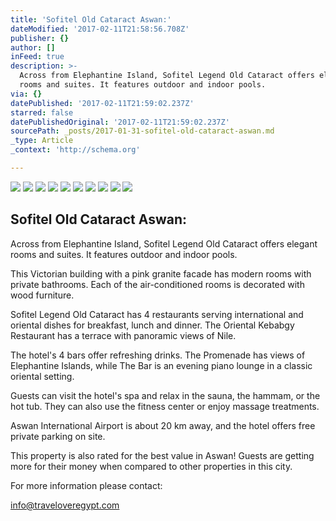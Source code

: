 ```yaml
---
title: 'Sofitel Old Cataract Aswan:'
dateModified: '2017-02-11T21:58:56.708Z'
publisher: {}
author: []
inFeed: true
description: >-
  Across from Elephantine Island, Sofitel Legend Old Cataract offers elegant
  rooms and suites. It features outdoor and indoor pools.
via: {}
datePublished: '2017-02-11T21:59:02.237Z'
starred: false
datePublishedOriginal: '2017-02-11T21:59:02.237Z'
sourcePath: _posts/2017-01-31-sofitel-old-cataract-aswan.md
_type: Article
_context: 'http://schema.org'

---
```

![](https://the-grid-user-content.s3-us-west-2.amazonaws.com/c3f4c9ef-e4bc-4533-9551-469f58843913.jpg)
![](https://the-grid-user-content.s3-us-west-2.amazonaws.com/2478ff47-b45b-45cd-a86c-8e439fcf9fb6.jpg)
![](https://the-grid-user-content.s3-us-west-2.amazonaws.com/4927af79-cd0e-45f7-bd2a-176121a13c36.jpg)
![](https://the-grid-user-content.s3-us-west-2.amazonaws.com/4909888c-ad59-484a-b84d-6748a1469d9d.jpg)
![](https://the-grid-user-content.s3-us-west-2.amazonaws.com/1d12e765-9f60-479b-8aa9-245f1efc9645.jpg)
![](https://the-grid-user-content.s3-us-west-2.amazonaws.com/da58a834-46e6-48e2-b02c-398b6f1a11c1.jpg)
![](https://the-grid-user-content.s3-us-west-2.amazonaws.com/923dba9c-133c-441e-a8b0-39204f92f8c2.jpg)
![](https://the-grid-user-content.s3-us-west-2.amazonaws.com/bce12da7-2374-431c-ab18-97153c38f5e9.jpg)
![](https://the-grid-user-content.s3-us-west-2.amazonaws.com/72733385-9166-4e77-851f-c85797144241.jpg)
![](https://the-grid-user-content.s3-us-west-2.amazonaws.com/a7ca4ca1-a22a-4f30-a2a0-fc5697673671.jpg)

## Sofitel Old Cataract Aswan:

Across from Elephantine Island, Sofitel Legend Old Cataract offers elegant rooms and suites. It features outdoor and indoor pools.

This Victorian building with a pink granite facade has modern rooms with private bathrooms. Each of the air-conditioned rooms is decorated with wood furniture.

Sofitel Legend Old Cataract has 4 restaurants serving international and oriental dishes for breakfast, lunch and dinner. The Oriental Kebabgy Restaurant has a terrace with panoramic views of Nile.

The hotel's 4 bars offer refreshing drinks. The Promenade has views of Elephantine Islands, while The Bar is an evening piano lounge in a classic oriental setting.

Guests can visit the hotel's spa and relax in the sauna, the hammam, or the hot tub. They can also use the fitness center or enjoy massage treatments.

Aswan International Airport is about 20 km away, and the hotel offers free private parking on site.

This property is also rated for the best value in Aswan! Guests are getting more for their money when compared to other properties in this city.

For more information please contact:

info@traveloveregypt.com